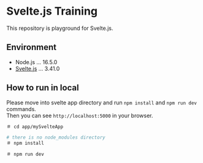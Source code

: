 # Svelte.js Training

This repository is playground for Svelte.js.

## Environment

- Node.js ... 16.5.0
- [Svelte.js](https://svelte.dev/) ... 3.41.0

## How to run in local

Please move into svelte app directory and run `npm install` and `npm run dev` commands.  
Then you can see `http://localhost:5000` in your browser.

```sh
＃ cd app/mySvelteApp

# there is no node_modules directory
＃ npm install

＃ npm run dev
```